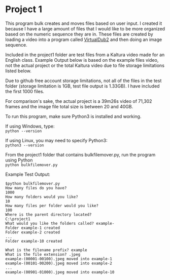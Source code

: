 # Project 1
This program bulk creates and moves files based on user input.
I created it because I have a large amount of files that I would like to be more organized based on the numeric sequence they are in.  These files are created by loading a video into a program called [VirtualDub2](https://sourceforge.net/projects/vdfiltermod/) and then doing an image sequence.  

  Included in the project1 folder are test files from a Kaltura video made for an English class. Example Output below is based on the example files video, not the actual project or the total Kaltura video due to file storage limitations listed below.  

  Due to github free account storage limitations, not all of the files in the test folder (storage limitation is 1GB, test file output is 1.33GB).  I have included the first 1000 files.  

  For comparison's sake, the actual project is a 39m26s video of 71,302 frames and the image file total size is between 20 and 40GB. 



To run this program, make sure Python3 is installed and working.

If using Windows, type:  
  ```python --version```

If using Linux, you may need to specify Python3:  
  ```python3 --version```


From the project1 folder that contains bulkfilemover.py, run the program using Python  
  ```python bulkfilemover.py```

Example Test Output:
```
$python bulkfilemover.py
How many files do you have?
1000
How many folders would you like?
10
How many files per folder would you like?
100
Where is the parent directory located?
C:\project1
What would you like the folders called? example-
Folder example-1 created
Folder example-2 created
...
Folder example-10 created

What is the filename prefix? example
What is the file extension? .jpeg
example-(00001-00100).jpeg moved into example-1
example-(00101-00200).jpeg moved into example-2
...
example-(00901-01000).jpeg moved into example-10
```